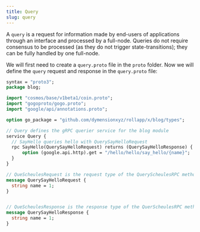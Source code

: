 ```yaml
---
title: Query
slug: query
---
```


A `query` is a request for information made by end-users of applications through an interface and processed by a full-node. Queries do not require consensus to be processed (as they do not trigger state-transitions); they can be fully handled by one full-node.

We will first need to create a `query.proto` file in the `proto` folder. Now we will define the `query` request and response in the `query.proto` file:

```Protobuf
syntax = "proto3";
package blog;

import "cosmos/base/v1beta1/coin.proto";
import "gogoproto/gogo.proto";
import "google/api/annotations.proto";

option go_package = "github.com/dymensionxyz/rollapp/x/blog/types";

// Query defines the gRPC querier service for the blog module
service Query {
  // SayHello queries hello with QuerySayHelloRequest
  rpc SayHello(QuerySayHelloRequest) returns (QuerySayHelloResponse) {
      option (google.api.http).get = "/hello/hello/say_hello/{name}";
  }
}

// QueScheulesRequest is the request type of the QueryScheulesRPC method
message QuerySayHelloRequest {
  string name = 1;
}


// QueScheulesResponse is the response type of the QuerScheulesRPC method
message QuerySayHelloResponse {
  string name = 1;
}
```
